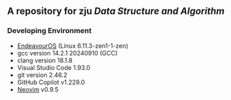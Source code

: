 ## A repository for zju *Data Structure and Algorithm*

### Developing Environment
 - [EndeavourOS](https://endeavouros.com/) (Linux 6.11.3-zen1-1-zen)
 - gcc version 14.2.1 20240910 (GCC)
 - clang version 18.1.8
 - Visual Studio Code 1.93.0
 - git version 2.46.2
 - GitHub Copilot v1.229.0
 - [Neovim](https://github.com/Rukkhadevata123/nvim-config) v0.9.5

